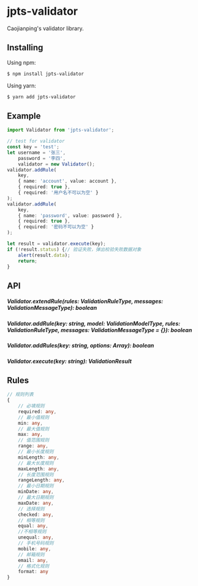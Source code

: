 # jpts-validator
Caojianping's validator library.

## Installing
Using npm:
```bash
$ npm install jpts-validator
```

Using yarn:
```bash
$ yarn add jpts-validator
```

## Example
```ts
import Validator from 'jpts-validator';

// test for validator
const key = 'test';
let username = '张三',
    password = '李四',
    validator = new Validator();
validator.addRule(
    key,
    { name: 'account', value: account },
    { required: true },
    { required: '用户名不可以为空' }
);
validator.addRule(
    key,
    { name: 'password', value: password },
    { required: true },
    { required: '密码不可以为空' }
);

let result = validator.execute(key);
if (!result.status) {// 验证失败，弹出校验失败数据对象
    alert(result.data);
    return;
}
```

## API
##### Validator.extendRule(rules: ValidationRuleType, messages: ValidationMessageType): boolean
##### Validator.addRule(key: string, model: ValidationModelType, rules: ValidationRuleType, messages: ValidationMessageType = {}): boolean
##### Validator.addRules(key: string, options: Array<ValidationOptionType>): boolean
##### Validator.execute(key: string): ValidationResult

## Rules
```ts
// 规则列表
{
    // 必填规则
    required: any,
    // 最小值规则
    min: any,
    // 最大值规则
    max: any,
    // 值范围规则
    range: any,
    // 最小长度规则
    minLength: any,
    // 最大长度规则
    maxLength: any,
    // 长度范围规则
    rangeLength: any,
    // 最小日期规则
    minDate: any,
    // 最大日期规则
    maxDate: any,
    // 选择规则
    checked: any,
    // 相等规则
    equal: any,
    //不相等规则
    unequal: any,
    // 手机号码规则
    mobile: any,
    // 邮箱规则
    email: any,
    // 格式化规则
    format: any
}
```